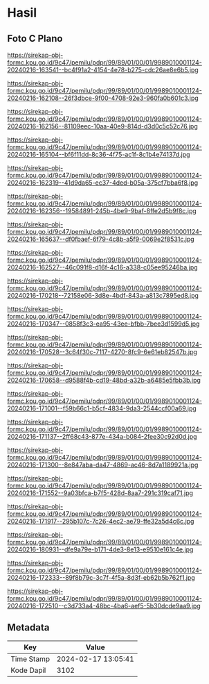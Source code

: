 # Hasil

## Foto C Plano

https://sirekap-obj-formc.kpu.go.id/9c47/pemilu/pdpr/99/89/01/00/01/9989010001124-20240216-163541--bc4f91a2-4154-4e78-b275-cdc26ae8e6b5.jpg

https://sirekap-obj-formc.kpu.go.id/9c47/pemilu/pdpr/99/89/01/00/01/9989010001124-20240216-162108--26f3dbce-9f00-4708-92e3-960fa0b601c3.jpg

https://sirekap-obj-formc.kpu.go.id/9c47/pemilu/pdpr/99/89/01/00/01/9989010001124-20240216-162156--81109eec-10aa-40e9-814d-d3d0c5c52c76.jpg

https://sirekap-obj-formc.kpu.go.id/9c47/pemilu/pdpr/99/89/01/00/01/9989010001124-20240216-165104--bf6f11dd-8c36-4f75-ac1f-8c1b4e74137d.jpg

https://sirekap-obj-formc.kpu.go.id/9c47/pemilu/pdpr/99/89/01/00/01/9989010001124-20240216-162319--41d9da65-ec37-4ded-b05a-375cf7bba6f8.jpg

https://sirekap-obj-formc.kpu.go.id/9c47/pemilu/pdpr/99/89/01/00/01/9989010001124-20240216-162356--19584891-245b-4be9-9baf-8ffe2d5b9f8c.jpg

https://sirekap-obj-formc.kpu.go.id/9c47/pemilu/pdpr/99/89/01/00/01/9989010001124-20240216-165637--df0fbaef-6f79-4c8b-a5f9-0069e2f8531c.jpg

https://sirekap-obj-formc.kpu.go.id/9c47/pemilu/pdpr/99/89/01/00/01/9989010001124-20240216-162527--46c091f8-d16f-4c16-a338-c05ee95246ba.jpg

https://sirekap-obj-formc.kpu.go.id/9c47/pemilu/pdpr/99/89/01/00/01/9989010001124-20240216-170218--72158e06-3d8e-4bdf-843a-a813c7895ed8.jpg

https://sirekap-obj-formc.kpu.go.id/9c47/pemilu/pdpr/99/89/01/00/01/9989010001124-20240216-170347--0858f3c3-ea95-43ee-bfbb-7bee3d1599d5.jpg

https://sirekap-obj-formc.kpu.go.id/9c47/pemilu/pdpr/99/89/01/00/01/9989010001124-20240216-170528--3c64f30c-7117-4270-8fc9-6e61eb82547b.jpg

https://sirekap-obj-formc.kpu.go.id/9c47/pemilu/pdpr/99/89/01/00/01/9989010001124-20240216-170658--d9588f4b-cd19-48bd-a32b-a6485e5fbb3b.jpg

https://sirekap-obj-formc.kpu.go.id/9c47/pemilu/pdpr/99/89/01/00/01/9989010001124-20240216-171001--f59b66c1-b5cf-4834-9da3-2544ccf00a69.jpg

https://sirekap-obj-formc.kpu.go.id/9c47/pemilu/pdpr/99/89/01/00/01/9989010001124-20240216-171137--2ff68c43-877e-434a-b084-2fee30c92d0d.jpg

https://sirekap-obj-formc.kpu.go.id/9c47/pemilu/pdpr/99/89/01/00/01/9989010001124-20240216-171300--8e847aba-da47-4869-ac46-8d7a1189921a.jpg

https://sirekap-obj-formc.kpu.go.id/9c47/pemilu/pdpr/99/89/01/00/01/9989010001124-20240216-171552--9a03bfca-b7f5-428d-8aa7-291c319caf71.jpg

https://sirekap-obj-formc.kpu.go.id/9c47/pemilu/pdpr/99/89/01/00/01/9989010001124-20240216-171917--295b107c-7c26-4ec2-ae79-ffe32a5d4c6c.jpg

https://sirekap-obj-formc.kpu.go.id/9c47/pemilu/pdpr/99/89/01/00/01/9989010001124-20240216-180931--dfe9a79e-b171-4de3-8e13-e9510e161c4e.jpg

https://sirekap-obj-formc.kpu.go.id/9c47/pemilu/pdpr/99/89/01/00/01/9989010001124-20240216-172333--89f8b79c-3c7f-4f5a-8d3f-eb62b5b762f1.jpg

https://sirekap-obj-formc.kpu.go.id/9c47/pemilu/pdpr/99/89/01/00/01/9989010001124-20240216-172510--c3d733a4-48bc-4ba6-aef5-5b30dcde9aa9.jpg


## Metadata

| Key        | Value               |
| ---------- | ------------------- |
| Time Stamp | 2024-02-17 13:05:41 |
| Kode Dapil | 3102                |



